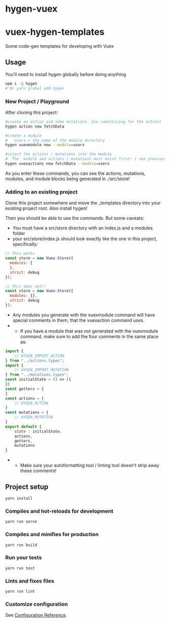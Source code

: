 # hygen-vuex

# vuex-hygen-templates
Some code-gen templates for developing with Vuex


## Usage

You'll need to install hygen globally before doing anything
```bash
npm i -g hygen
# Or yarn global add hygen
```

### New Project / Playground
After cloning this project: 
```bash
#create an action and some mutations. Use camelCasing for the action!
hygen action new fetchData

#create a module
#   users = the name of the module directory
hygen vuexmodule new --module=users

#inject the actions / mutations into the module
#  The  module and actions / mutations must exist first! ( see previous steps )
hygen vuexactions new fetchData --module=users
```

As you enter these commands, you can see the actions, mutations, modules, and module blocks being generated in ./src/store!

### Adding to an existing project 
Clone this project somewhere and move the _templates directory into your existing project root. Also install hygen! 



Then you should be able to use the commands. But some caveats:
* You must have a src/store directory with an index.js and a modules folder
* your src/store/index.js should look exactly like the one in this project, specifically:

```javascript
// This works
const store = new Vuex.Store({
  modules: {
  },
  strict: debug
});
```

```javascript
// This does not!!
const store = new Vuex.Store({
  modules: {},
  strict: debug
});
```

* Any modules you generate with the vuexmodule command will have special comments in them, that the vuexaction command uses. 
* * If you have a module that was not generated with the vuexmodule command, make sure to add the four comments in the same place as:
```javascript
import {
    // HYGEN_IMPORT_ACTION
} from "../actions.types";
import {
    // HYGEN_IMPORT_MUTATION
} from "../mutations.types";
const initialState = () => ({
})
const getters = {
}
const actions = {
    // HYGEN_ACTION
}
const mutations = {
    // HYGEN_MUTATION
}
export default {
    state : initialState,
    actions,
    getters,
    mutations
}
```
* * Make sure your autoformatting tool / linting tool doesn't strip away these comments!



## Project setup
```
yarn install
```

### Compiles and hot-reloads for development
```
yarn run serve
```

### Compiles and minifies for production
```
yarn run build
```

### Run your tests
```
yarn run test
```

### Lints and fixes files
```
yarn run lint
```

### Customize configuration
See [Configuration Reference](https://cli.vuejs.org/config/).

